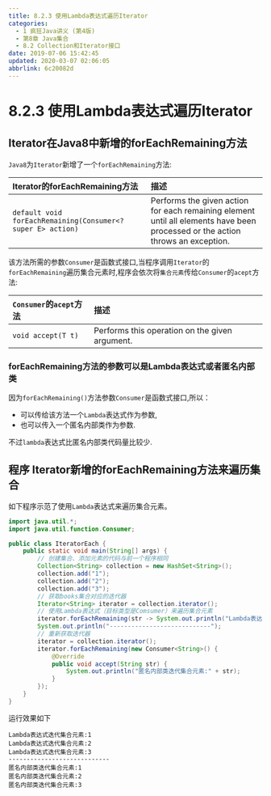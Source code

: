 ```yaml
---
title: 8.2.3 使用Lambda表达式遍历Iterator
categories: 
  - 1 疯狂Java讲义 (第4版)
  - 第8章 Java集合
  - 8.2 Collection和Iterator接口
date: 2019-07-06 15:42:45
updated: 2020-03-07 02:06:05
abbrlink: 6c20082d
---
```

# 8.2.3 使用Lambda表达式遍历Iterator
## Iterator在Java8中新增的forEachRemaining方法
`Java8`为`Iterator`新增了一个`forEachRemaining`方法:

|Iterator的forEachRemaining方法|描述|
|:--|:--|
|`default void forEachRemaining(Consumer<? super E> action)`|Performs the given action for each remaining element until all elements have been processed or the action throws an exception.|

该方法所需的参数`Consumer`是函数式接口,当程序调用`Iterator`的`forEachRemaining`遍历集合元素时,程序会依次将`集合元素`传给`Consumer`的`acept`方法:

|`Consumer`的`acept`方法|描述|
|:--|:--|
|`void accept(T t)`|Performs this operation on the given argument.|

### forEachRemaining方法的参数可以是Lambda表达式或者匿名内部类
因为`forEachRemaining()`方法参数`Consumer`是函数式接口,所以：
- 可以传给该方法一个`Lambda`表达式作为参数,
- 也可以传入一个匿名内部类作为参数.

不过`lambda`表达式比匿名内部类代码量比较少.

## 程序 Iterator新增的forEachRemaining方法来遍历集合
如下程序示范了使用`Lambda`表达式来遍历集合元素。
```java
import java.util.*;
import java.util.function.Consumer;

public class IteratorEach {
    public static void main(String[] args) {
        // 创建集合、添加元素的代码与前一个程序相同
        Collection<String> collection = new HashSet<String>();
        collection.add("1");
        collection.add("2");
        collection.add("3");
        // 获取books集合对应的迭代器
        Iterator<String> iterator = collection.iterator();
        // 使用Lambda表达式（目标类型是Comsumer）来遍历集合元素
        iterator.forEachRemaining(str -> System.out.println("Lambda表达式迭代集合元素:" + str));
        System.out.println("----------------------------");
        // 重新获取迭代器
        iterator = collection.iterator();
        iterator.forEachRemaining(new Consumer<String>() {
            @Override
            public void accept(String str) {
                System.out.println("匿名内部类迭代集合元素:" + str);
            }
        });
    }
}
```
运行效果如下
```
Lambda表达式迭代集合元素:1
Lambda表达式迭代集合元素:2
Lambda表达式迭代集合元素:3
----------------------------
匿名内部类迭代集合元素:1
匿名内部类迭代集合元素:2
匿名内部类迭代集合元素:3
```
